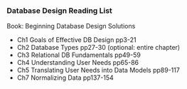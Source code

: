 ### Database Design Reading List

Book: Beginning Database Design Solutions

- Ch1 Goals of Effective DB Design pp3-21
- Ch2 Database Types pp27-30 (optional: entire chapter)
- Ch3 Relational DB Fundamentals pp49-59
- Ch4 Understanding User Needs pp65-86
- Ch5 Translating User Needs into Data Models pp89-117
- Ch7 Normalizing Data pp137-154
